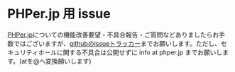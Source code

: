 PHPer.jp 用 issue
=================

[PHPer.jp](http://phper.jp)についての機能改善要望・不具合報告・ご質問などありましたらお手数ではございますが、[githubのissueトラッカー](https://github.com/tumf/phper.jp/issues)までお願いします。ただし、セキュリティホールに関する不具合は公開せずに info at phper.jp までお願いします。(atを@へ変換願いします)

